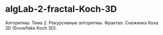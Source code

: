 # algLab-2-fractal-Koch-3D
Алгоритмы: Тема 2. Рекурсивные алгоритмы. Фрактал. Снежинка Коха 3D (Snowflake Koch 3D).
